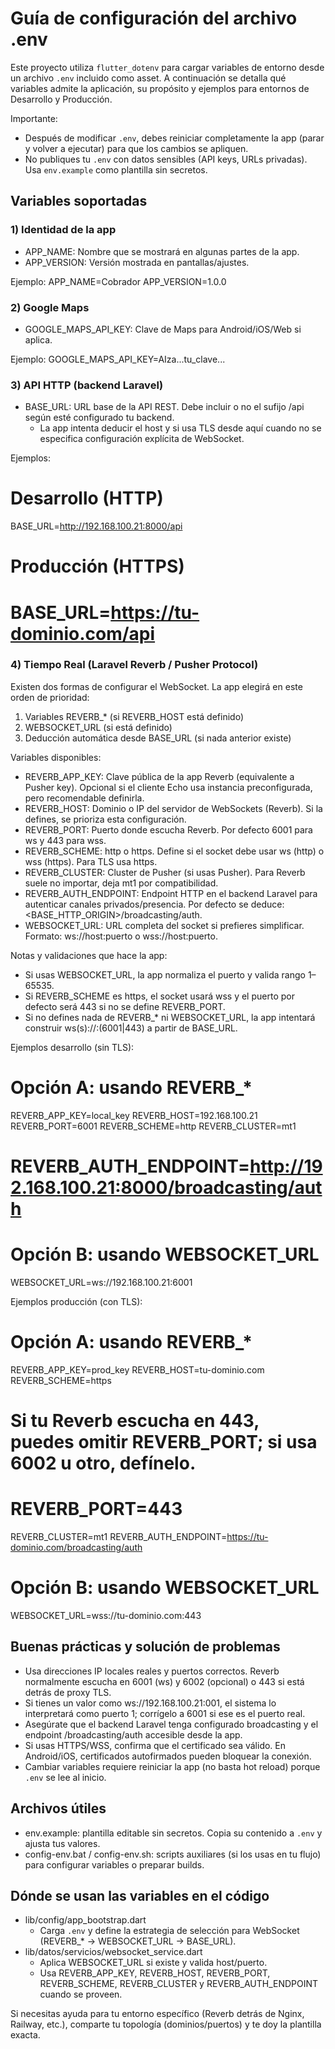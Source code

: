 # Guía de configuración del archivo .env

Este proyecto utiliza `flutter_dotenv` para cargar variables de entorno desde un archivo `.env` incluido como asset. A continuación se detalla qué variables admite la aplicación, su propósito y ejemplos para entornos de Desarrollo y Producción.

Importante:
- Después de modificar `.env`, debes reiniciar completamente la app (parar y volver a ejecutar) para que los cambios se apliquen.
- No publiques tu `.env` con datos sensibles (API keys, URLs privadas). Usa `env.example` como plantilla sin secretos.

## Variables soportadas

### 1) Identidad de la app
- APP_NAME: Nombre que se mostrará en algunas partes de la app.
- APP_VERSION: Versión mostrada en pantallas/ajustes.

Ejemplo:
APP_NAME=Cobrador
APP_VERSION=1.0.0

### 2) Google Maps
- GOOGLE_MAPS_API_KEY: Clave de Maps para Android/iOS/Web si aplica.

Ejemplo:
GOOGLE_MAPS_API_KEY=AIza...tu_clave...

### 3) API HTTP (backend Laravel)
- BASE_URL: URL base de la API REST. Debe incluir o no el sufijo /api según esté configurado tu backend.
  - La app intenta deducir el host y si usa TLS desde aquí cuando no se especifica configuración explícita de WebSocket.

Ejemplos:
# Desarrollo (HTTP)
BASE_URL=http://192.168.100.21:8000/api

# Producción (HTTPS)
# BASE_URL=https://tu-dominio.com/api

### 4) Tiempo Real (Laravel Reverb / Pusher Protocol)
Existen dos formas de configurar el WebSocket. La app elegirá en este orden de prioridad:
1. Variables REVERB_* (si REVERB_HOST está definido)
2. WEBSOCKET_URL (si está definido)
3. Deducción automática desde BASE_URL (si nada anterior existe)

Variables disponibles:
- REVERB_APP_KEY: Clave pública de la app Reverb (equivalente a Pusher key). Opcional si el cliente Echo usa instancia preconfigurada, pero recomendable definirla.
- REVERB_HOST: Dominio o IP del servidor de WebSockets (Reverb). Si la defines, se prioriza esta configuración.
- REVERB_PORT: Puerto donde escucha Reverb. Por defecto 6001 para ws y 443 para wss.
- REVERB_SCHEME: http o https. Define si el socket debe usar ws (http) o wss (https). Para TLS usa https.
- REVERB_CLUSTER: Cluster de Pusher (si usas Pusher). Para Reverb suele no importar, deja mt1 por compatibilidad.
- REVERB_AUTH_ENDPOINT: Endpoint HTTP en el backend Laravel para autenticar canales privados/presencia. Por defecto se deduce: <BASE_HTTP_ORIGIN>/broadcasting/auth.
- WEBSOCKET_URL: URL completa del socket si prefieres simplificar. Formato: ws://host:puerto o wss://host:puerto.

Notas y validaciones que hace la app:
- Si usas WEBSOCKET_URL, la app normaliza el puerto y valida rango 1–65535.
- Si REVERB_SCHEME es https, el socket usará wss y el puerto por defecto será 443 si no se define REVERB_PORT.
- Si no defines nada de REVERB_* ni WEBSOCKET_URL, la app intentará construir ws(s)://<host>:(6001|443) a partir de BASE_URL.

Ejemplos desarrollo (sin TLS):
# Opción A: usando REVERB_*
REVERB_APP_KEY=local_key
REVERB_HOST=192.168.100.21
REVERB_PORT=6001
REVERB_SCHEME=http
REVERB_CLUSTER=mt1
# REVERB_AUTH_ENDPOINT=http://192.168.100.21:8000/broadcasting/auth

# Opción B: usando WEBSOCKET_URL
WEBSOCKET_URL=ws://192.168.100.21:6001

Ejemplos producción (con TLS):
# Opción A: usando REVERB_*
REVERB_APP_KEY=prod_key
REVERB_HOST=tu-dominio.com
REVERB_SCHEME=https
# Si tu Reverb escucha en 443, puedes omitir REVERB_PORT; si usa 6002 u otro, defínelo.
# REVERB_PORT=443
REVERB_CLUSTER=mt1
REVERB_AUTH_ENDPOINT=https://tu-dominio.com/broadcasting/auth

# Opción B: usando WEBSOCKET_URL
WEBSOCKET_URL=wss://tu-dominio.com:443

## Buenas prácticas y solución de problemas
- Usa direcciones IP locales reales y puertos correctos. Reverb normalmente escucha en 6001 (ws) y 6002 (opcional) o 443 si está detrás de proxy TLS.
- Si tienes un valor como ws://192.168.100.21:001, el sistema lo interpretará como puerto 1; corrígelo a 6001 si ese es el puerto real.
- Asegúrate que el backend Laravel tenga configurado broadcasting y el endpoint /broadcasting/auth accesible desde la app.
- Si usas HTTPS/WSS, confirma que el certificado sea válido. En Android/iOS, certificados autofirmados pueden bloquear la conexión.
- Cambiar variables requiere reiniciar la app (no basta hot reload) porque `.env` se lee al inicio.

## Archivos útiles
- env.example: plantilla editable sin secretos. Copia su contenido a `.env` y ajusta tus valores.
- config-env.bat / config-env.sh: scripts auxiliares (si los usas en tu flujo) para configurar variables o preparar builds.

## Dónde se usan las variables en el código
- lib/config/app_bootstrap.dart
  - Carga `.env` y define la estrategia de selección para WebSocket (REVERB_* -> WEBSOCKET_URL -> BASE_URL).
- lib/datos/servicios/websocket_service.dart
  - Aplica WEBSOCKET_URL si existe y valida host/puerto.
  - Usa REVERB_APP_KEY, REVERB_HOST, REVERB_PORT, REVERB_SCHEME, REVERB_CLUSTER y REVERB_AUTH_ENDPOINT cuando se proveen.

Si necesitas ayuda para tu entorno específico (Reverb detrás de Nginx, Railway, etc.), comparte tu topología (dominios/puertos) y te doy la plantilla exacta.
